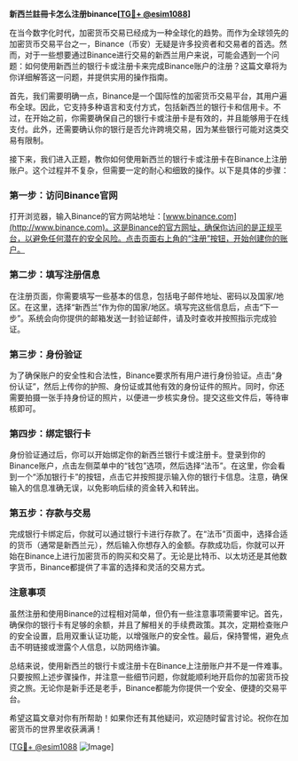 **新西兰註冊卡怎么注册binance[[TG💪+ @esim1088](https://t.me/s/esim1088)]**

在当今数字化时代，加密货币交易已经成为一种全球化的趋势。而作为全球领先的加密货币交易平台之一，Binance（币安）无疑是许多投资者和交易者的首选。然而，对于一些想要通过Binance进行交易的新西兰用户来说，可能会遇到一个问题：如何使用新西兰的银行卡或注册卡来完成Binance账户的注册？这篇文章将为你详细解答这一问题，并提供实用的操作指南。

首先，我们需要明确一点，Binance是一个国际性的加密货币交易平台，其用户遍布全球。因此，它支持多种语言和支付方式，包括新西兰的银行卡和信用卡。不过，在开始之前，你需要确保自己的银行卡或注册卡是有效的，并且能够用于在线支付。此外，还需要确认你的银行是否允许跨境交易，因为某些银行可能对这类交易有限制。

接下来，我们进入正题，教你如何使用新西兰的银行卡或注册卡在Binance上注册账户。这个过程并不复杂，但需要一定的耐心和细致的操作。以下是具体的步骤：

### 第一步：访问Binance官网

打开浏览器，输入Binance的官方网站地址：[www.binance.com](http://www.binance.com)。这是Binance的官方网址，确保你访问的是正规平台，以避免任何潜在的安全风险。点击页面右上角的“注册”按钮，开始创建你的账户。

### 第二步：填写注册信息

在注册页面，你需要填写一些基本的信息，包括电子邮件地址、密码以及国家/地区。在这里，选择“新西兰”作为你的国家/地区。填写完这些信息后，点击“下一步”。系统会向你提供的邮箱发送一封验证邮件，请及时查收并按照指示完成验证。

### 第三步：身份验证

为了确保账户的安全性和合法性，Binance要求所有用户进行身份验证。点击“身份认证”，然后上传你的护照、身份证或其他有效的身份证件的照片。同时，你还需要拍摄一张手持身份证的照片，以便进一步核实身份。提交这些文件后，等待审核即可。

### 第四步：绑定银行卡

身份验证通过后，你可以开始绑定你的新西兰银行卡或注册卡。登录到你的Binance账户，点击左侧菜单中的“钱包”选项，然后选择“法币”。在这里，你会看到一个“添加银行卡”的按钮，点击它并按照提示输入你的银行卡信息。注意，确保输入的信息准确无误，以免影响后续的资金转入和转出。

### 第五步：存款与交易

完成银行卡绑定后，你就可以通过银行卡进行存款了。在“法币”页面中，选择合适的货币（通常是新西兰元），然后输入你想存入的金额。存款成功后，你就可以开始在Binance上进行加密货币的购买和交易了。无论是比特币、以太坊还是其他数字货币，Binance都提供了丰富的选择和灵活的交易方式。

### 注意事项

虽然注册和使用Binance的过程相对简单，但仍有一些注意事项需要牢记。首先，确保你的银行卡有足够的余额，并且了解相关的手续费政策。其次，定期检查账户的安全设置，启用双重认证功能，以增强账户的安全性。最后，保持警惕，避免点击不明链接或泄露个人信息，以防网络诈骗。

总结来说，使用新西兰的银行卡或注册卡在Binance上注册账户并不是一件难事。只要按照上述步骤操作，并注意一些细节问题，你就能顺利地开启你的加密货币投资之旅。无论你是新手还是老手，Binance都能为你提供一个安全、便捷的交易平台。

希望这篇文章对你有所帮助！如果你还有其他疑问，欢迎随时留言讨论。祝你在加密货币的世界里收获满满！

[[TG💪+ @esim1088](https://t.me/s/esim1088) ![Image](https://i.postimg.cc/4NQfJmqS/Snipaste-2025-05-13-00-14-12.png)]